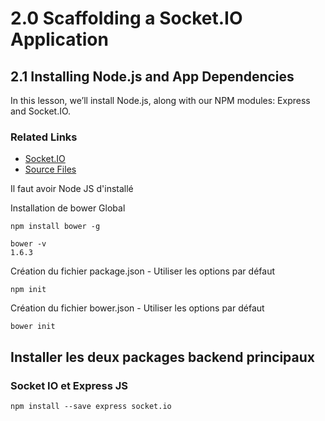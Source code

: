 # 2.0 Scaffolding a Socket.IO Application

## 2.1 Installing Node.js and App Dependencies

In this lesson, we’ll install Node.js, along with our NPM modules: Express and Socket.IO.

### Related Links

- [Socket.IO](http://socket.io/)
- [Source Files](https://github.com/tutsplus/connect-the-web-with-websockets/tree/course-begin)


Il faut avoir Node JS d'installé

Installation de bower Global
```
npm install bower -g

bower -v
1.6.3
```

Création du fichier package.json - Utiliser les options par défaut
```
npm init
```

Création du fichier bower.json - Utiliser les options par défaut
```
bower init
```

## Installer les deux packages backend principaux
### Socket IO et Express JS
```
npm install --save express socket.io
```
